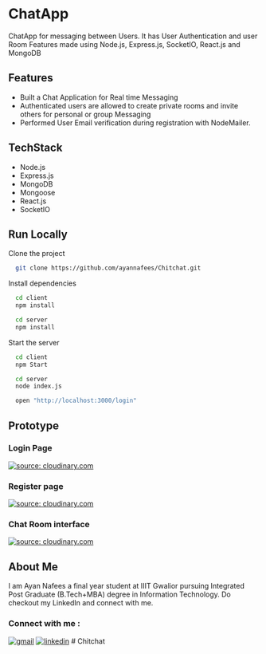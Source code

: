 # ChatApp

ChatApp for messaging between Users. It has User Authentication and user Room Features made using Node.js, Express.js, SocketIO, React.js and MongoDB

## Features

- Built a Chat Application for Real time Messaging
- Authenticated users are allowed to create private rooms and invite others for personal or group Messaging
- Performed User Email verification during registration with NodeMailer.

## TechStack

- Node.js
- Express.js
- MongoDB
- Mongoose
- React.js
- SocketIO

## Run Locally

Clone the project

```bash
  git clone https://github.com/ayannafees/Chitchat.git
```

Install dependencies

```bash
  cd client
  npm install

  cd server
  npm install
```

Start the server

```bash
  cd client
  npm Start

  cd server
  node index.js

  open "http://localhost:3000/login"
```

## Prototype

### Login Page

<a href="https://res.cloudinary.com/iiitn/image/upload/v1666727359/ChatApp/Login_ceqnxh.png"><img src="https://res.cloudinary.com/iiitn/image/upload/v1666727359/ChatApp/Login_ceqnxh.png" title="source: cloudinary.com" /></a>

### Register page

<a href="https://res.cloudinary.com/iiitn/image/upload/v1666727359/ChatApp/Register_dwfckw.png"><img src="https://res.cloudinary.com/iiitn/image/upload/v1666727359/ChatApp/Register_dwfckw.png" title="source: cloudinary.com" /></a>

### Chat Room interface

<a href="https://res.cloudinary.com/iiitn/image/upload/v1666727359/ChatApp/ChatAppMain_k78y3r.png"><img src="https://res.cloudinary.com/iiitn/image/upload/v1666727359/ChatApp/ChatAppMain_k78y3r.png" title="source: cloudinary.com" /></a>

## About Me

I am Ayan Nafees a final year student at IIIT Gwalior pursuing Integrated Post Graduate (B.Tech+MBA) degree in Information Technology. Do checkout my LinkedIn and connect with me.

### Connect with me :

[![gmail](https://img.shields.io/badge/Gmail-D14836?style=for-the-badge&logo=gmail&logoColor=white)](mailto:ayan014iiitm@gmail.com)
[![linkedin](https://img.shields.io/badge/linkedin-0A66C2?style=for-the-badge&logo=linkedin&logoColor=white)](https://www.linkedin.com/in/ayannafees/)
#   C h i t c h a t  
 